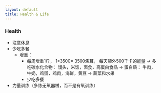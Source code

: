 ```yaml
---
layout: default
title: Health & Life
---
```

### Health
 + 注意休息
 + 少吃多餐
   - 增重： 
      * 每周增重1斤， 1*3500= 3500焦耳， 每天额外500千卡的能量 
        -> 多吃碳水化合物： 馒头，米饭，面食，高蛋白食品 
        -> 蛋白质： 牛肉，牛奶，鸡蛋，鸡肉，海鲜，黄豆 
        -> 蔬菜和水果 
      * 少吃多餐 
 + 力量训练（多练无氧器械，而不是有氧训练） 
